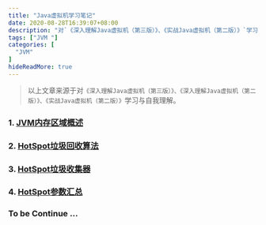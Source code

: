 ```yaml
---
title: "Java虚拟机学习笔记"
date: 2020-08-28T16:39:07+08:00
description: "对`《深入理解Java虚拟机（第三版）》、《实战Java虚拟机（第二版）》`学习与自我理解"
tags: ["JVM "]
categories: [
  "JVM"
]
hideReadMore: true
---
```

> 以上文章来源于对`《深入理解Java虚拟机（第三版）》、《深入理解Java虚拟机（第二版）》、《实战Java虚拟机（第二版）》`学习与自我理解。

### 1. <a href="../jvm内存区域概述">JVM内存区域概述</a>

### 2. <a href="../hotspot垃圾回收算法">HotSpot垃圾回收算法</a>

### 3. <a href="../hotspot垃圾收集器">HotSpot垃圾收集器</a>

### 4. <a href="../hotspot参数汇总">HotSpot参数汇总</a>

### To be Continue ...

